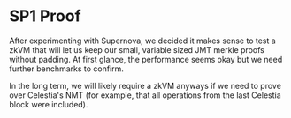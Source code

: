 # SP1 Proof

After experimenting with Supernova, we decided it makes sense to test a zkVM that will let us keep our small, variable sized JMT merkle proofs without padding.
At first glance, the performance seems okay but we need further benchmarks to confirm.

In the long term, we will likely require a zkVM anyways if we need to prove over Celestia's NMT (for example, that all operations from the last Celestia block were included).
